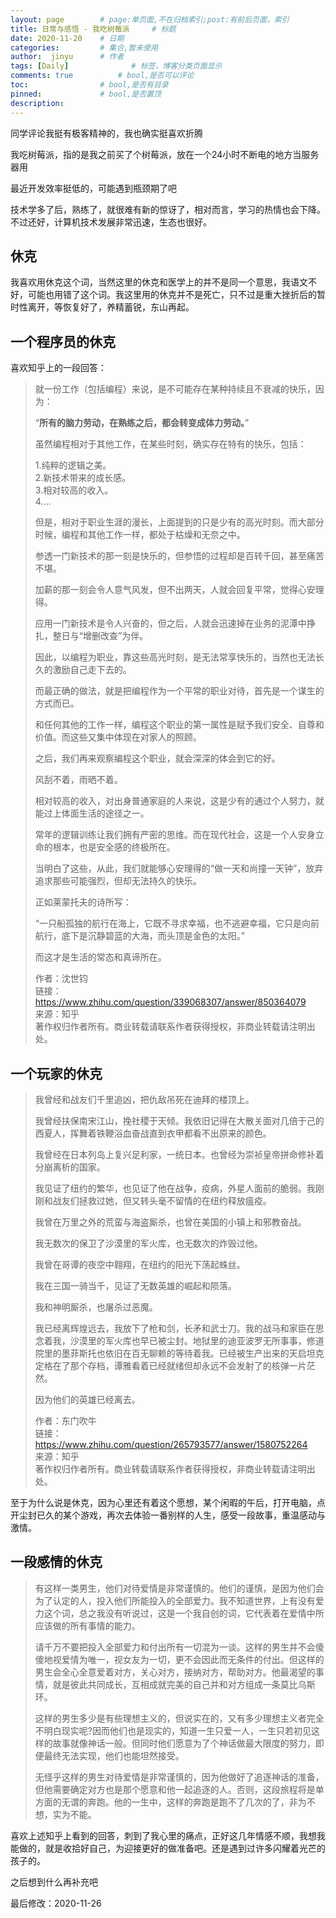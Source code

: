 ```yaml
---
layout: page        # page:单页面,不在归档索引;post:有前后页面，索引
title: 日常与感悟 - 我吃树莓派     # 标题
date: 2020-11-20    # 日期
categories:         # 集合,暂未使用
author:  jinyu      # 作者
tags: [Daily]              # 标签，博客分类页面显示
comments: true          # bool,是否可以评论
toc:                # bool,是否有目录
pinned:             # bool,是否置顶
description: 
---
```


同学评论我挺有极客精神的，我也确实挺喜欢折腾

我吃树莓派，指的是我之前买了个树莓派，放在一个24小时不断电的地方当服务器用

<!-- more -->

最近开发效率挺低的，可能遇到瓶颈期了吧

技术学多了后，熟练了，就很难有新的惊讶了，相对而言，学习的热情也会下降。不过还好，计算机技术发展非常迅速，生态也很好。

## 休克

我喜欢用休克这个词，当然这里的休克和医学上的并不是同一个意思，我语文不好，可能也用错了这个词。我这里用的休克并不是死亡，只不过是重大挫折后的暂时性离开，等恢复好了，养精蓄锐，东山再起。

## 一个程序员的休克

喜欢知乎上的一段回答：

> 就一份工作（包括编程）来说，是不可能存在某种持续且不衰减的快乐，因为：
>
> “**所有的脑力劳动，在熟练之后，都会转变成体力劳动。**”
>
> 虽然编程相对于其他工作，在某些时刻，确实存在特有的快乐，包括：
>
> 1.纯粹的逻辑之美。  
> 2.新技术带来的成长感。  
> 3.相对较高的收入。  
> 4.…  
>
> 但是，相对于职业生涯的漫长，上面提到的只是少有的高光时刻。而大部分时候，编程和其他工作一样，都处于枯燥和无奈之中。
>
> 参透一门新技术的那一刻是快乐的，但参悟的过程却是百转千回，甚至痛苦不堪。
>
> 加薪的那一刻会令人意气风发，但不出两天，人就会回复平常，觉得心安理得。
>
> 应用一门新技术是令人兴奋的，但之后，人就会迅速掉在业务的泥潭中挣扎，整日与“增删改查”为伴。
>
> 因此，以编程为职业，靠这些高光时刻，是无法常享快乐的，当然也无法长久的激励自己走下去的。
>
> 而最正确的做法，就是把编程作为一个平常的职业对待，首先是一个谋生的方式而已。
>
> 和任何其他的工作一样，编程这个职业的第一属性是赋予我们安全、自尊和价值。而这些又集中体现在对家人的照顾。
>
> 之后，我们再来观察编程这个职业，就会深深的体会到它的好。
>
> 风刮不着，雨晒不着。
>
> 相对较高的收入，对出身普通家庭的人来说，这是少有的通过个人努力，就能过上体面生活的途径之一。
>
> 常年的逻辑训练让我们拥有严密的思维。而在现代社会，这是一个人安身立命的根本，也是安全感的终极所在。
>
> 当明白了这些，从此，我们就能够心安理得的“做一天和尚撞一天钟”，放弃追求那些可能强烈，但却无法持久的快乐。
>
> 正如莱蒙托夫的诗所写：
>
> “一只船孤独的航行在海上，它既不寻求幸福，也不逃避幸福，它只是向前航行，底下是沉静碧蓝的大海，而头顶是金色的太阳。”
>
> 而这才是生活的常态和真谛所在。
>
> 作者：沈世钧  
> 链接：https://www.zhihu.com/question/339068307/answer/850364079  
> 来源：知乎  
> 著作权归作者所有。商业转载请联系作者获得授权，非商业转载请注明出处。  

## 一个玩家的休克

> 我曾经和战友们千里追凶，把仇敌吊死在迪拜的楼顶上。
>
> 我曾经扶保南宋江山，挽社稷于天倾。我依旧记得在大散关面对几倍于己的西夏人，挥舞着铁鞭浴血奋战直到衣甲都看不出原来的颜色。
>
> 我曾经在日本列岛上复兴足利家，一统日本。也曾经为崇祯皇帝拼命修补着分崩离析的国家。
>
> 我见证了纽约的繁华，也见证了他在战争，疫病，外星人面前的脆弱。我刚刚和战友们拯救过她，但又转头毫不留情的在纽约释放瘟疫。
>
> 我曾在万里之外的荒蛮与海盗厮杀，也曾在美国的小镇上和邪教奋战。
>
> 我无数次的保卫了沙漠里的军火库，也无数次的炸毁过他。
>
> 我曾在哥谭的夜空中翱翔，在纽约的阳光下荡起蛛丝。
>
> 我在三国一骑当千，见证了无数英雄的崛起和陨落。
>
> 我和神明厮杀，也屠杀过恶魔。
>
> 我已经离辉煌远去，我放下了枪和剑，长矛和武士刀。我的战马和家臣在思念着我，沙漠里的军火库也早已被尘封。地狱里的迪亚波罗无所事事，修道院里的墨菲斯托也依旧在百无聊赖的等待着我。已经被生产出来的天启坦克定格在了那个存档，谭雅看着已经就绪但却永远不会发射了的核弹一片茫然。
>
> 因为他们的英雄已经离去。
>
> 
>
> 作者：东门吹牛  
> 链接：https://www.zhihu.com/question/265793577/answer/1580752264  
> 来源：知乎  
> 著作权归作者所有。商业转载请联系作者获得授权，非商业转载请注明出处。  

至于为什么说是休克，因为心里还有着这个愿想，某个闲暇的午后，打开电脑，点开尘封已久的某个游戏，再次去体验一番别样的人生，感受一段故事，重温感动与激情。

## 一段感情的休克

> 有这样一类男生，他们对待爱情是非常谨慎的。他们的谨慎，是因为他们会为了认定的人，投入他们所能投入的全部爱力。我不知道世界，上有没有爱力这个词，总之我没有听说过，这是一个我自创的词，它代表着在爱情中所应该做的所有事情的能力。
>
> 请千万不要把投入全部爱力和付出所有一切混为一谈。这样的男生并不会傻傻地视爱情为唯一，视女友为一切，更不会因此而无条件的付出。但这样的男生会全心全意爱着对方，关心对方，接纳对方，帮助对方。他最渴望的事情，就是彼此共同成长，互相成就完美的自己并和对方组成一条莫比乌斯环。
>
> 这样的男生多少是有些理想主义的，但说实在的，又有多少理想主义者完全不明白现实呢?因而他们也是现实的，知道一生只爱一人，一生只若初见这样的故事就像神话一般。但同时他们愿意为了个神话做最大限度的努力，即便最终无法实现，他们也能坦然接受。
>
> 无怪乎这样的男生对待爱情是非常谨慎的，因为他做好了追逐神话的准备，但他需要确定对方也是那个愿意和他一起追逐的人。否则，这段旅程将是单方面的无谓的奔跑。他的一生中，这样的奔跑是跑不了几次的了，非为不想，实为不能。

喜欢上述知乎上看到的回答，刺到了我心里的痛点，正好这几年情感不顺，我想我能做的，就是收拾好自己，为迎接更好的做准备吧。还是遇到过许多闪耀着光芒的孩子的。

之后想到什么再补充吧

最后修改：2020-11-26

